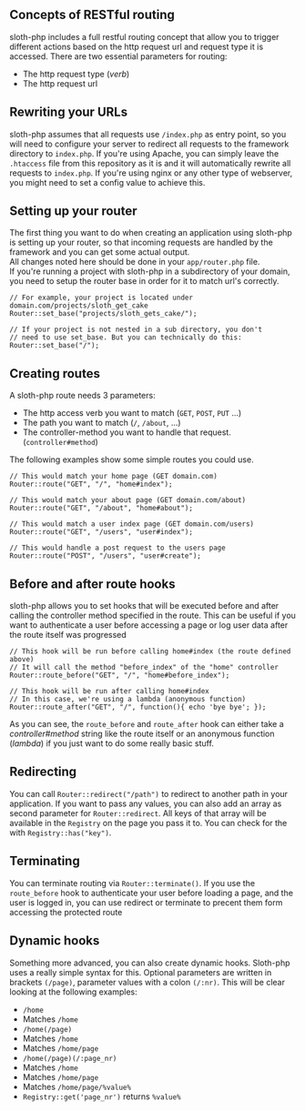 ## Concepts of RESTful routing
sloth-php includes a full restful routing concept that allow you to trigger different actions based on the http request url and request type it is accessed. There are two essential parameters for routing:  
- The http request type (*verb*)
- The http request url


## Rewriting your URLs
sloth-php assumes that all requests use `/index.php` as entry point, so you will need to configure your server to redirect all requests to the framework directory to `index.php`. If you're using Apache, you can simply leave the `.htaccess` file from this repository as it is and it will automatically rewrite all requests to `index.php`. If you're using nginx or any other type of webserver, you might need to set a config value to achieve this.


## Setting up your router
The first thing you want to do when creating an application using sloth-php is setting up your router, so that incoming requests are handled by the framework and you can get some actual output.  
All changes noted here should be done in your `app/router.php` file.  
If you're running a project with sloth-php in a subdirectory of your domain, you need to setup the router base in order for it to match url's correctly.

```
// For example, your project is located under domain.com/projects/sloth_get_cake
Router::set_base("projects/sloth_gets_cake/");

// If your project is not nested in a sub directory, you don't
// need to use set_base. But you can technically do this:
Router::set_base("/");
```


## Creating routes
A sloth-php route needs 3 parameters:
- The http access verb you want to match (`GET`, `POST`, `PUT` ...)
- The path you want to match (`/`, `/about`, ...)
- The controller-method you want to handle that request. (`controller#method`)

The following examples show some simple routes you could use.
```
// This would match your home page (GET domain.com)
Router::route("GET", "/", "home#index");

// This would match your about page (GET domain.com/about)
Router::route("GET", "/about", "home#about");

// This would match a user index page (GET domain.com/users)
Router::route("GET", "/users", "user#index");

// This would handle a post request to the users page
Router::route("POST", "/users", "user#create");
``` 


## Before and after route hooks
sloth-php allows you to set hooks that will be executed before and after calling the controller method specified in the route. This can be useful if you want to authenticate a user before accessing a page or log user data after the route itself was progressed

```
// This hook will be run before calling home#index (the route defined above)
// It will call the method "before_index" of the "home" controller
Router::route_before("GET", "/", "home#before_index");

// This hook will be run after calling home#index
// In this case, we're using a lambda (anonymous function)
Router::route_after("GET", "/", function(){ echo 'bye bye'; });
```

As you can see, the `route_before` and `route_after` hook can either take a *controller#method* string like the route itself or an anonymous function (*lambda*) if you just want to do some really basic stuff.


## Redirecting
You can call `Router::redirect("/path")` to redirect to another path in your application. If you want to pass any values, you can also add an array as second parameter for `Router::redirect`. All keys of that array will be available in the `Registry` on the page you pass it to. You can check for the with `Registry::has("key")`.


## Terminating
You can terminate routing via `Router::terminate()`. If you use the `route_before` hook to authenticate your user before loading a page, and the user is logged in, you can use redirect or terminate to precent them form accessing the protected route


## Dynamic hooks
Something more advanced, you can also create dynamic hooks. Sloth-php uses a really simple syntax for this. Optional parameters are written in brackets `(/page)`, parameter values with a colon `(/:nr)`. This will be clear looking at the following examples:
- `/home`
 - Matches `/home`
- `/home(/page)`
 - Matches `/home`
 - Matches `/home/page`
- `/home(/page)(/:page_nr)`
 - Matches `/home`
 - Matches `/home/page`
 - Matches `/home/page/%value%`
  - `Registry::get('page_nr')` returns `%value%`